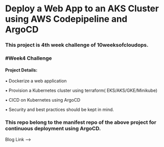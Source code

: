 # Deploy a Web App to an AKS Cluster using AWS Codepipeline and ArgoCD
### This project is 4th week challenge of 10weeksofcloudops.

### #Week4 Challenge
#### Project Details:
• Dockerize a web application

• Provision a Kubernetes cluster using terraform( EKS/AKS/GKE/Minikube)

• CICD on Kubernetes using ArgoCD

• Security and best practices should be kept in mind.

### This repo belong to the manifest repo of the above project for continuous deployment using ArgoCD.

Blog Link --> 
